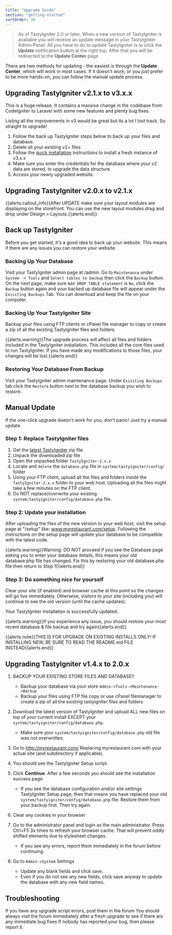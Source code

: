 ```yaml
---
title: "Upgrade Guide"
section: "getting-started"
sortOrder: 30
---
```


> As of TastyIgniter 2.0 or later, When a new version of TastyIgniter is available you will receive an update message in your TastyIgniter Admin Panel. All you have to do to update TastyIgniter is to click the **Update** notification button at the right top. After that you will be redirected to the **Update Center** page.

There are two methods for updating - the easiest is through the **Update Center**, which will work in most cases. 
If it doesn't work, or you just prefer to be more hands-on, you can follow the manual update process.

## Upgrading TastyIgniter v2.1.x to v3.x.x

This is a huge release. It contains a massive change in the codebase from CodeIgniter to Laravel with some new features
and plenty bug fixes.

Listing all the improvements in v3 would be great but its a lot I lost track. So straight to upgrade!

1. Follow the back up TastyIgniter steps below to back up your files and database.
2. Delete all your existing v2+ files
3. Follow the [quick installation](installation#quick-installation) instructions to install a fresh instance of v3.x.x
4. Make sure you enter the credentials for the database where your v2 data are stored, to upgrade the data structure.
5. Access your newly upgraded website.



## Upgrading TastyIgniter v2.0.x to v2.1.x

{{alerts.callout_info}}After UPDATE make sure your layout modules are displaying on the storefront. You can use the new layout modules drag and drop under Design > Layouts.{{alerts.end}} 

## Back up TastyIgniter

Before you get started, it's a good idea to back up your website. This means if there are any issues you can restore your website. 

### Backing Up Your Database
Visit your TastyIgniter admin page at /admin. Go to `Maintenance` under `System -> Tools` and `Select tables to backup` then click the `Backup` button. On the next page, make sure `Add DROP TABLE statement` is `No`, click the `Backup` button again and your backed up database file will appear under the `Exisiting Backups` Tab. You can download and keep the file on your computer.

### Backing Up Your TastyIgniter Site
Backup your files using FTP clients or cPanel file manager to copy or create a zip of all the existing TastyIgniter files and folders.

{{alerts.warning}}The upgrade process will affect all files and folders included in the TastyIgniter installation. This includes all the core files used to run TastyIgniter. If you have made any modifications to those files, your changes will be lost.{{alerts.end}} 

### Restoring Your Database From Backup
Visit your TastyIgniter admin maintenance page. Under `Exisiting Backups` tab click the `Restore` button next to the database backup you wish to restore.

## Manual Update

If the one-click upgrade doesn't work for you, don't panic! Just try a manual update.

### **Step 1:** Replace TastyIgniter files
1. Get the [latest TastyIgniter](https://tastyigniter.com/download) zip file
2. Unpack the downloaded zip file
3. Open the unpacked folder `TastyIgniter-2.x.x`
4. Locate and `delete` the `database.php` file in `system/tastyigniter/config/` folder
5. Using your FTP client, upload all the files and folders inside the `TastyIgniter-2.x.x` folder to your web host. Uploading all the files might take a few minutes on the FTP client.
6. Do NOT replace/overwrite your existing `system/tastyigniter/config/database.php` file.

### **Step 2:** Update your installation
After uploading the files of the new version to your web host, visit the setup page at "/setup" like: www.myrestaurant.com/setup. Following the instructions on the setup page will update your database to be compatible with the latest code.

{{alerts.warning}}Warning: DO NOT proceed if you see the Database page asking you to enter your database details, this means your old database.php file has changed. Fix this by restoring your old database.php file then return to Step 1{{alerts.end}}


### **Step 3:** Do something nice for yourself
Clear your site (if enabled) and browser cache at this point so the changes will go live immediately. Otherwise, visitors to your site (including you) will continue to see the old version (until the cache updates).

Your TastyIgniter installation is successfully updated..

{{alerts.warning}}If you experience any issue, you should restore your most recent database & file backup and try again{{alerts.end}}

{{alerts.note}}THIS IS FOR UPGRADE ON EXISTING INSTALLS ONLY! IF INSTALLING NEW, BE SURE TO READ THE README.md FILE INSTEAD{{alerts.end}}


## Upgrading TastyIgniter v1.4.x to 2.0.x

1. BACKUP YOUR EXISTING STORE FILES AND DATABASE!!
    - Backup your database via your store `Admin->Tools->Maintenance->Backup`
    - Backup your files using FTP file copy or use cPanel filemanager to create a zip of all the existing tastyigniter files and folders

2. Download the latest version of TastyIgniter and upload ALL new files on top of your current install EXCEPT your `system/tastyigniter/config/database.php`.
    - Make sure your `system/tastyigniter/config/database.php` old file was not overwritten.

3. Go to http://myrestaurant.com/ Replacing myrestaurant.com with your actual site (and subdirectory if applicable).

4. You should see the TastyIgniter Setup script.

5. Click **Continue**. After a few seconds you should see the installation success page.
    - If you see the database configuration and/or site settings TastyIgniter Setup page, then that means you have replaced your old `system/tastyigniter/config/database.php` file. Restore them from your backup first. Then try again.

6. Clear any cookies in your browser

7. Go to the administrator panel and login as the main administrator. Press Ctrl+F5 3x times to refresh your browser cache. That will prevent oddly shifted elements due to stylesheet changes.
    - If you see any errors, report them immediately in the forum before continuing.

9. Go to `Admin->System` Settings
    - Update any blank fields and click save.
    - Even if you do not see any new fields, click save anyway to update the database with any new field names.


## Troubleshooting

If you have any upgrade script errors, post them in the forum
You should always visit the forum immediately after a fresh upgrade to see if there are any immediate bug fixes
If nobody has reported your bug, then please report it.